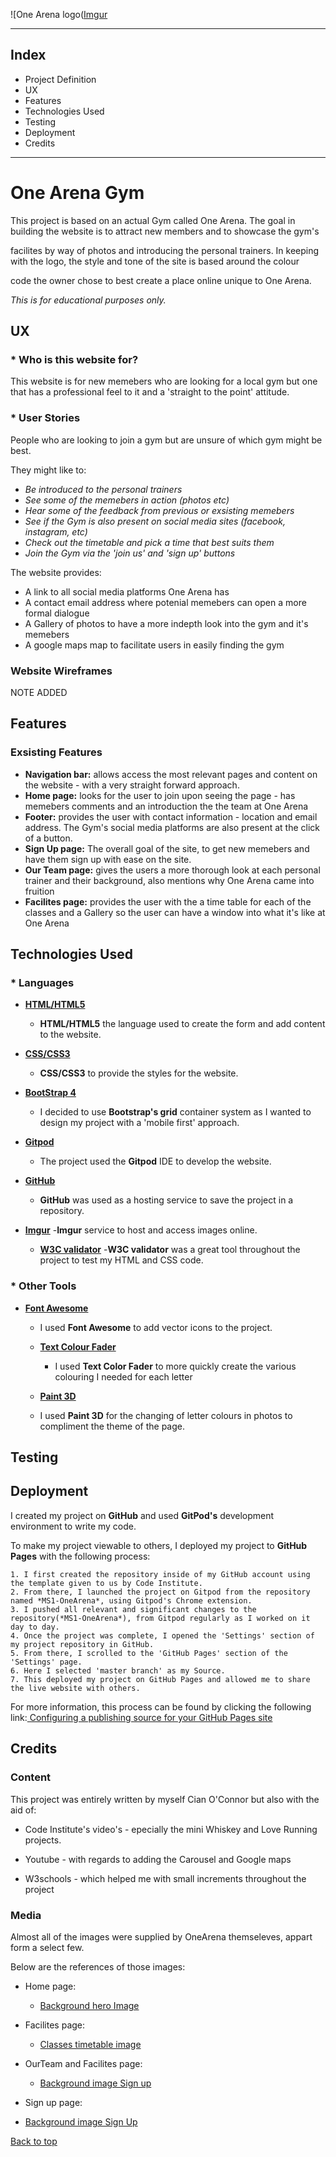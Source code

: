 <p id="top"></p>

![One Arena logo([Imgur](https://i.imgur.com/0qjc1sJ.png)

---

## Index

* Project Definition 
* UX 
* Features 
* Technologies Used 
* Testing 
* Deployment 
* Credits

---

# One Arena Gym

This project is based on an actual Gym called One Arena. The goal in building the website is to attract new members and to showcase the gym's 

facilites by way of photos and introducing the personal trainers. In keeping with the logo, the style and tone of the site is based around the colour

code the owner chose to best create a place online unique to One Arena.

_This is for educational purposes only._

## UX 

### * Who is this website for? 

This website is for new memebers who are looking for a local gym but one that has a professional feel to it and a 'straight to the point' attitude.

### * User Stories 

People who are looking to join a gym but are unsure of which gym might be best.

They might like to:

- *Be introduced to the personal trainers*
- *See some of the memebers in action (photos etc)*
- *Hear some of the feedback from previous or exsisting memebers*
- *See if the Gym is also present on social media sites (facebook, instagram, etc)*
- *Check out the timetable and pick a time that best suits them*
- *Join the Gym via the 'join us' and 'sign up' buttons*

The website provides:

- A link to all social media platforms One Arena has
- A contact email address where potenial memebers can open a more formal dialogue
- A Gallery of photos to have a more indepth look into the gym and it's memebers
- A google maps map to facilitate users in easily finding the gym



### Website Wireframes

NOTE ADDED

## Features

### Exsisting Features

- **Navigation bar:** allows access the most relevant pages and content on the website - with a very straight forward approach.
- **Home page:**  looks for the user to join upon seeing the page - has memebers comments and an introduction the the team at One Arena
- **Footer:**   provides the user with contact information - location and email address. The Gym's social media platforms are also present at the click of a button.
- **Sign Up page:** The overall goal of the site, to get new memebers and have them sign up with ease on the site.
- **Our Team page:** gives the users a more thorough look at each personal trainer and their background, also mentions why One Arena came into fruition
- **Facilites page:** provides the user with the a time table for each of the classes and a Gallery so the user can have a window into what it's like at One Arena 

## Technologies Used 

### * Languages 

- <a href="https://en.wikipedia.org/wiki/HTML5"  target="_blank">**HTML/HTML5**</a>
  - **HTML/HTML5** the language used to create the form and add content to the website.


- <a href="https://en.wikipedia.org/wiki/Cascading_Style_Sheets"  target="_blank">**CSS/CSS3**</a>
  - **CSS/CSS3** to provide the styles for the website.


- <a href="https://getbootstrap.com/" target="_blank">**BootStrap 4**</a>
  - I decided to use **Bootstrap's grid** container system as I wanted to design my project with a 'mobile first' approach.


- <a href="https://www.gitpod.io/"  target="_blank">**Gitpod**</a>
  - The project used the **Gitpod** IDE to develop the website.


- <a href="https://github.com/" target="_blank">**GitHub**</a>
  - **GitHub** was used as a hosting service to save the project in a repository.

- <a href="https://imgur.com/" target="_blank">**Imgur**</a>
  -**Imgur** service to host and access images online.
  
  - <a href="https://validator.w3.org/" target="_blank">**W3C validator**</a>
    -**W3C validator** was a great tool throughout the project to test my HTML and CSS code.

### * Other Tools 

- <a href="https://fontawesome.com/" rel="noopener" target="_blank">**Font Awesome**</a>
  - I used **Font Awesome** to add vector icons to the project.

  - <a href="http://patorjk.com/text-color-fader/" target="_blank">**Text Colour Fader**</a>
    - I used **Text Color Fader** to more quickly create the various colouring I needed for each letter

   - <a href="https://www.microsoft.com/en-us/p/paint-3d/9nblggh5fv99?activetab=pivot:overviewtab" target="_blank"> **Paint 3D**</a>
    - I used **Paint 3D** for the changing of letter colours in photos to compliment the theme of the page.



## Testing 



## Deployment 

I created my project on **GitHub** and used **GitPod's** development environment to write my code.

To make my project viewable to others, I deployed my project to **GitHub Pages** with the following process:

    1. I first created the repository inside of my GitHub account using the template given to us by Code Institute.
    2. From there, I launched the project on Gitpod from the repository named *MS1-OneArena*, using Gitpod's Chrome extension.
    3. I pushed all relevant and significant changes to the repository(*MS1-OneArena*), from Gitpod regularly as I worked on it day to day.
    4. Once the project was complete, I opened the 'Settings' section of my project repository in GitHub.
    5. From there, I scrolled to the 'GitHub Pages' section of the 'Settings' page.
    6. Here I selected 'master branch' as my Source.
    7. This deployed my project on GitHub Pages and allowed me to share the live website with others.


 For more information, this process can be found by clicking the following link:<a href="https://help.github.com/en/github/working-with-github-pages/configuring-a-publishing-source-for-your-github-pages-site"> Configuring a publishing source for your GitHub Pages site </a>

## Credits 

 ### Content 

 This project was entirely written by myself Cian O'Connor but also with the aid of:

 * Code Institute's video's - epecially the mini Whiskey and Love Running projects.

 * Youtube - with regards to adding the Carousel and Google maps

 * W3schools - which helped me with small increments throughout the project

 ### Media

 Almost all of the images were supplied by OneArena themseleves, appart form a select few.

 Below are the references of those images:

 * Home page:
    - <a href="https://time.com/5795492/gym-fitness-studio-coronavirus/"> Background hero Image</a>

 * Facilites page:
     - <a href="https://classic105.com/here-are-reasons-why-kenyans-still-find-it-hard-to-hit-the-gym/">Classes timetable image</a>

 * OurTeam and Facilites page:
    - <a href="https://dnyuz.com/2019/09/01/labor-day-2019-which-gyms-are-open-planet-fitness-la-fitness-golds-gym-anytime-fitness-opening-hours/">Background image Sign up</a>

 * Sign up page: 
  - <a href="https://www.southernstar.ie/life/dont-fear-the-gym-4199480">Background image Sign Up</a>


<a href="#top">Back to top</a>